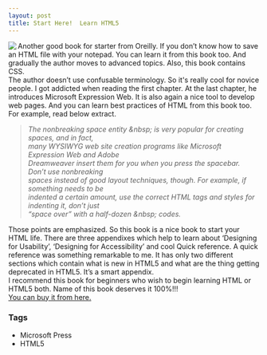 ```yaml
---
layout: post
title: Start Here!  Learn HTML5
---
```


<div dir="ltr" style="text-align: left;" trbidi="on"><img align="left" src="https://akamaicovers.oreilly.com/images/0790145366481/cat.gif" style="display: inline; float: left;">Another good book for starter from Oreilly. If you don’t know how to save an HTML file with your notepad. You can learn it from this book too. And gradually the author moves to advanced topics. Also, this book contains CSS.<br />The author doesn’t use confusable terminology. So it's really cool for novice people. I got addicted when reading the first chapter. At the last chapter, he introduces Microsoft Expression Web. It is also again a nice tool to develop web pages. And you can learn best practices of HTML from this book too. For example, read below extract.<br /><blockquote><em>The nonbreaking space entity &amp;nbsp; is very popular for creating spaces, and in fact,<br />many WYSIWYG web site creation programs like Microsoft Expression Web and Adobe<br />Dreamweaver insert them for you when you press the spacebar. Don’t use nonbreaking<br />spaces instead of good layout techniques, though. For example, if something needs to be<br />indented a certain amount, use the correct HTML tags and styles for indenting it, don’t just<br />“space over” with a half-dozen &amp;nbsp; codes.</em></blockquote>Those points are emphasized. So this book is a nice book to start your HTML life. There are three appendixes which help to learn about ‘Designing for Usability’, ‘Designing for Accessibility’ and cool Quick reference. A quick reference was something remarkable to me. It has only two different sections which contain what is new in HTML5 and what are the thing getting deprecated in HTML5. It’s a smart appendix.<br />I recommend this book for beginners who wish to begin learning HTML or HTML5 both. Name of this book deserves it 100%!!!<br /><a href="http://shop.oreilly.com/product/0790145366481.do" target="_blank">You can buy it from here.</a></div>

### Tags

- Microsoft Press
- HTML5
